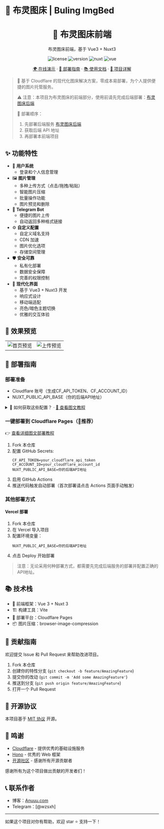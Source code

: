 # 🚀 布灵图床 | Buling ImgBed

<div align="center">
    <h1>🌈 布灵图床前端</h1>
    <p>布灵图床前端，基于 Vue3 + Nuxt3</p>
    <p>
        <img src="https://img.shields.io/badge/license-MIT-blue.svg" alt="license">
        <img src="https://img.shields.io/badge/version-1.0.0-brightgreen.svg" alt="version">
        <img src="https://img.shields.io/badge/Nuxt-3.x-00DC82.svg" alt="nuxt">
        <img src="https://img.shields.io/badge/Vue-3.x-4FC08D.svg" alt="vue">
    </p>
    <p>
        <a href="https://img.808080.xyz">🌍 在线演示</a> ·
        <a href="#部署指南">🚀 部署指南</a> ·
        <a href="#使用文档">📚 使用文档</a> ·
        <a href="https://anuuu.com/buling-imgbed.html">🎯 项目详解</a>
    </p>
</div>

> 🎯 基于 Cloudflare 的现代化图床解决方案，零成本易部署，为个人提供便捷的图片托管服务。
> 
> ⚠️ 注意：本项目为布灵图床的前端部分，使用前请先完成后端部署：[布灵图床后端](https://github.com/wzs8/buling-imgbed)
>
> 📢 部署顺序：
> 1. 先部署后端服务 [布灵图床后端](https://github.com/wzs8/buling-imgbed)
> 2. 获取后端 API 地址
> 3. 再部署本前端项目

## ✨ 功能特性

- 👤 **用户系统**
  - 登录和个人信息管理
- 🖼️ **图片管理**
  - 多种上传方式（点击/拖拽/粘贴）
  - 智能图片压缩
  - 批量操作功能
  - 图片预览和删除
- 🤖 **Telegram Bot**
  - 便捷的图片上传
  - 自动返回多种格式链接
- ⚙️ **自定义配置**
  - 自定义域名支持
  - CDN 加速
  - 图片优化选项
  - 存储空间管理
- 🛡️ **安全可靠**
  - 私有化部署
  - 数据安全保障
  - 完善的权限控制
- 🎨 **现代化界面**
  - 基于 Vue3 + Nuxt3 开发
  - 响应式设计
  - 移动端适配
  - 亮色/暗色主题切换
  - 优雅的交互体验


## 📸 效果预览

<table>
  <tr>
    <td><img src="https://s1.img.808080.xyz/07a0de2be6678c5e27e75a7e5a646cce.png" alt="首页预览"></td>
    <td><img src="https://s1.img.808080.xyz/410f2aeb7b63e9048ed55f99df050627.png" alt="上传预览"></td>
  </tr>
</table>


## 🚀 部署指南

### 部署准备

- Cloudflare 账号（生成CF_API_TOKEN、CF_ACCOUNT_ID）
- NUXT_PUBLIC_API_BASE（你的后端API地址）

<details>
<summary>📝 如何获取这些配置？ · <a href="https://anuuu.com/buling-imgbed-config.html">📖 查看图文教程</a></summary>

#### 1. Cloudflare 配置获取
1. 注册并登录 [Cloudflare](https://dash.cloudflare.com)
2. 获取 Account ID：
   - 登录后点击右上角的账号图标
   - 在下拉菜单中选择 "Account Home"
   - 在右侧可以找到你的 Account ID
3. 创建 API Token：
   - 进入 [API Tokens 页面](https://dash.cloudflare.com/profile/api-tokens)
   - 点击 "Create Token"
   - 选择 "Create Custom Token"
   - 权限设置：
     - Account.Cloudflare Pages: Edit（如果部署后端时，已配置此权限可复用相同Token）

#### 2. NUXT_PUBLIC_API_BASE 获取
1. 登录 Cloudflare 
2. 进入 Workers & Pages 页面
3. 找到你部署的后端 Worker
4. 在 Worker 详情页面中找到"自定义域名"部分
5. 复制你的 Worker 域名（例如: https://your-worker.your-subdomain.workers.dev）
   - 如果你配置了自定义域名，也可以使用自定义域名
   - 确保域名以 `https://` 开头，末尾不要带斜杠 `/`

</details>

### 一键部署到 Cloudflare Pages（🌟推荐）
👉 [查看详细图文部署教程](https://anuuu.com/buling-imgbed-frontend-deploy.html)

1. Fork 本仓库
2. 配置 GitHub Secrets:
   ```
   CF_API_TOKEN=your_cloudflare_api_token
   CF_ACCOUNT_ID=your_cloudflare_account_id
   NUXT_PUBLIC_API_BASE=你的后端API地址
   ```
3. 启用 GitHub Actions
5. 推送代码触发自动部署（首次部署请点击 Actions 页面手动触发）

### 其他部署方式

#### Vercel 部署
1. Fork 本仓库
2. 在 Vercel 导入项目
3. 配置环境变量：
   ```
   NUXT_PUBLIC_API_BASE=你的后端API地址
   ```
4. 点击 Deploy 开始部署


> 注意：无论采用何种部署方式，都需要先完成后端服务的部署并配置正确的API地址。

## 📚 技术栈

- 🎨 前端框架：Vue 3 + Nuxt 3
- 🏗️ 构建工具：Vite
- 🚀 部署平台：Cloudflare Pages
- 📦 图片压缩：browser-image-compression

## 🤝 贡献指南

欢迎提交 Issue 和 Pull Request 来帮助改进项目。

1. Fork 本仓库
2. 创建你的特性分支 (`git checkout -b feature/AmazingFeature`)
3. 提交你的改动 (`git commit -m 'Add some AmazingFeature'`)
4. 推送到分支 (`git push origin feature/AmazingFeature`)
5. 打开一个 Pull Request

## 📜 开源协议

本项目基于 [MIT 协议](LICENSE) 开源。

## 🎉 鸣谢
- [Cloudflare](https://www.cloudflare.com/) - 提供优秀的基础设施服务
- [Hono](https://hono.dev/) - 优秀的 Web 框架
- [开源社区](https://github.com/) - 感谢所有开源贡献者

感谢所有为这个项目做出贡献的开发者们！

## 📞 联系作者

- 博客：[Anuuu.com](https://anuuu.com)
- Telegram：[@wzsxh]


---

如果这个项目对你有帮助，欢迎 star ⭐️ 支持一下！
